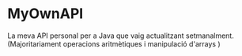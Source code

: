 # MyOwnAPI
La meva API personal per a Java que vaig actualitzant setmanalment. (Majoritariament operacions aritmètiques i manipulació d'arrays )
